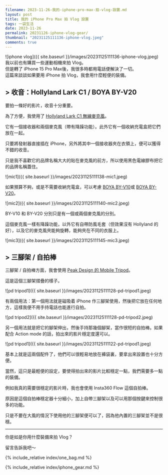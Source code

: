 ```yaml
---
filename: 2023-11-26-我的-iphone-pro-max-拍-vlog-設置.md
layout: post
title: 我的 iPhone Pro Max 拍 Vlog 設置
tags: 一袋生活
date: 2023-11-26
permalink: 20231126-iphone-vlog-gear/
thumbnail: "20231125111136-iphone-vlog.jpeg"
comments: true
---
```



![iphone vlog]({{ site.baseurl }}/images/20231125111136-iphone-vlog.jpeg)  
我以前也有購買一些運動相機來拍 Vlog。  
但是轉了 iPhone 15 Pro Max後，我很多時都用電話便解決了一切。  
這篇來談談如果要用 iPhone 拍 Vlog，我會用什麼輕便的裝備。


## > 收音：Hollyland Lark C1 / BOYA BY-V20

要拍一條好的影片，收音十分重要。

為了方便，我使用了 [Hollyland Lark C1 無線麥克風](https://www.hollyland.com/product/lark-c1)。

它有一個接收器和兩個麥克風（帶有降躁功能）。此外它有一個收納充電盒把它們放在一起。

只要將發射器直接插在 iPhone，另外將其中一個接收器夾在衣領上，便可以獲得不錯的收音。

只是我不喜歡它的品牌名稱大大的貼在麥克風的前方，所以使用黑色電線膠布把它的品牌名稱蓋住。

![mic1]({{ site.baseurl }}/images/20231125111138-mic1.jpeg)  

如果預算不夠，或是不需要收納充電盒，可以考慮 [BOYA BY-V10](https://www.boya-mic.com/product/by-v10)或 [BOYA BY-V20](https://www.boya-mic.com/product/by-v20)。

![mic2]({{ site.baseurl }}/images/20231125111140-mic2.jpeg)  


BY-V10 和 BY-V20 分別只是有一個或兩個麥克風的分別。

這個麥克風一樣有降躁功能，以外它有自帶防風毛套（但效果沒有 Hollyland 的好），以及它的麥克風夾能夠旋轉，能夠夾在不同的衣服上。

![mic3]({{ site.baseurl }}/images/20231125111145-mic3.jpeg)  

## > 三腳架 / 自拍棒

三腳架 / 自拍棒方面，我會使用 [Peak Design 的 Mobile Tripod](https://www.peakdesign.com/products/mobile-tripod)。

這是這個三腳架摺疊的樣子。

![pd tripod1]({{ site.baseurl }}/images/20231125111128-pd-tripod1.jpeg)  


有兩個用法：第一個用法就是磁吸着 iPhone 作三腳架使用，然後把它放在任何地方，這樣我便不用手持電話也能進行自拍。

![pd tripod2]({{ site.baseurl }}/images/20231125111128-pd-tripod2.jpeg)  

另一個用法就是把它的腳架伸出，然後手持那幾個腳架，當作很短的自拍棒。如果配合 Action mode 的話，拍出來的影片穩定度還可以。

![pd tripod1]({{ site.baseurl }}/images/20231125111122-pd-tripod1.jpeg)  


基本上就是這兩個配件了，他們可以很輕易地放在褲袋裏，要拿出來設置也十分方便。

當然，這只是最輕便的設定，要使得拍出來的影片比較穩定一點，我們需要多一點的裝備。

例如我真的需要很穩定的影片時，我也會使用 Insta360 Flow 這個自拍棒。

原因是這個自拍棒穩定器十分細小，加上自帶三腳架以及可以用那個按鍵來控制很多的功能。

只是不要在大風的情況下使用他的三腳架便可以了，因為他內置的三腳架並不是很穩。

---

你是如是你用什麼裝備來拍 Vlog？

留言告訴我吧～


{% include_relative index/one_bag.md %}

{% include_relative index/iphone_gear.md %}


<!--
- [我的 iPhone Pro Max 拍 Vlog 設置]({{ site.baseurl }}/20231126-iphone-vlog-gear/)
-->
